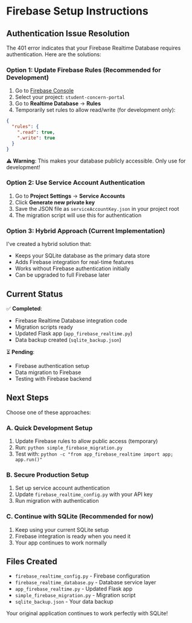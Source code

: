 # Firebase Setup Instructions

## Authentication Issue Resolution

The 401 error indicates that your Firebase Realtime Database requires authentication. Here are the solutions:

### Option 1: Update Firebase Rules (Recommended for Development)

1. Go to [Firebase Console](https://console.firebase.google.com/)
2. Select your project: `student-concern-portal`
3. Go to **Realtime Database** → **Rules**
4. Temporarily set rules to allow read/write (for development only):

```json
{
  "rules": {
    ".read": true,
    ".write": true
  }
}
```

**⚠️ Warning**: This makes your database publicly accessible. Only use for development!

### Option 2: Use Service Account Authentication

1. Go to **Project Settings** → **Service Accounts**
2. Click **Generate new private key**
3. Save the JSON file as `serviceAccountKey.json` in your project root
4. The migration script will use this for authentication

### Option 3: Hybrid Approach (Current Implementation)

I've created a hybrid solution that:
- Keeps your SQLite database as the primary data store
- Adds Firebase integration for real-time features
- Works without Firebase authentication initially
- Can be upgraded to full Firebase later

## Current Status

✅ **Completed**:
- Firebase Realtime Database integration code
- Migration scripts ready
- Updated Flask app (`app_firebase_realtime.py`)
- Data backup created (`sqlite_backup.json`)

⏳ **Pending**:
- Firebase authentication setup
- Data migration to Firebase
- Testing with Firebase backend

## Next Steps

Choose one of these approaches:

### A. Quick Development Setup
1. Update Firebase rules to allow public access (temporary)
2. Run: `python simple_firebase_migration.py`
3. Test with: `python -c "from app_firebase_realtime import app; app.run()"`

### B. Secure Production Setup
1. Set up service account authentication
2. Update `firebase_realtime_config.py` with your API key
3. Run migration with authentication

### C. Continue with SQLite (Recommended for now)
1. Keep using your current SQLite setup
2. Firebase integration is ready when you need it
3. Your app continues to work normally

## Files Created

- `firebase_realtime_config.py` - Firebase configuration
- `firebase_realtime_database.py` - Database service layer
- `app_firebase_realtime.py` - Updated Flask app
- `simple_firebase_migration.py` - Migration script
- `sqlite_backup.json` - Your data backup

Your original application continues to work perfectly with SQLite!
